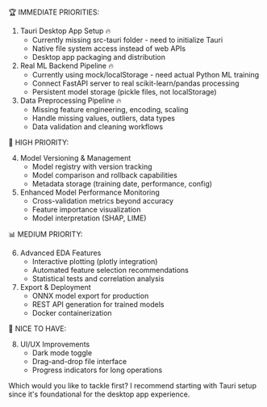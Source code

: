  🏆 IMMEDIATE PRIORITIES:

1. Tauri Desktop App Setup 🔥
   - Currently missing src-tauri folder - need to initialize Tauri
   - Native file system access instead of web APIs
   - Desktop app packaging and distribution
2. Real ML Backend Pipeline 🔥
   - Currently using mock/localStorage - need actual Python ML training
   - Connect FastAPI server to real scikit-learn/pandas processing
   - Persistent model storage (pickle files, not localStorage)
3. Data Preprocessing Pipeline 🔥
   - Missing feature engineering, encoding, scaling
   - Handle missing values, outliers, data types
   - Data validation and cleaning workflows

  🎯 HIGH PRIORITY:

4. Model Versioning & Management
   - Model registry with version tracking
   - Model comparison and rollback capabilities
   - Metadata storage (training date, performance, config)
5. Enhanced Model Performance Monitoring
   - Cross-validation metrics beyond accuracy
   - Feature importance visualization
   - Model interpretation (SHAP, LIME)

  📊 MEDIUM PRIORITY:

6. Advanced EDA Features
   - Interactive plotting (plotly integration)
   - Automated feature selection recommendations
   - Statistical tests and correlation analysis
7. Export & Deployment
   - ONNX model export for production
   - REST API generation for trained models
   - Docker containerization

  🎨 NICE TO HAVE:

8. UI/UX Improvements
   - Dark mode toggle
   - Drag-and-drop file interface
   - Progress indicators for long operations

  Which would you like to tackle first? I recommend starting with Tauri setup since it's foundational for the desktop app experience.
